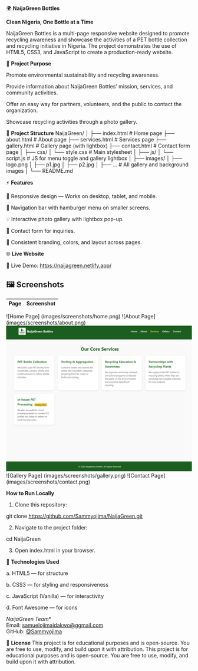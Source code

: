 🌍 **NaijaGreen Bottles**

**Clean Nigeria, One Bottle at a Time**

NaijaGreen Bottles is a multi-page responsive website designed to promote recycling awareness and showcase the activities of a PET bottle collection and recycling initiative in Nigeria. The project demonstrates the use of HTML5, CSS3, and JavaScript to create a production-ready website.

🎯 **Project Purpose**

Promote environmental sustainability and recycling awareness.

Provide information about NaijaGreen Bottles’ mission, services, and community activities.

Offer an easy way for partners, volunteers, and the public to contact the organization.

Showcase recycling activities through a photo gallery.

📁 **Project Structure**
NaijaGreen/
│
├── index.html          # Home page
├── about.html           # About page
├── services.html        # Services page
├── gallery.html         # Gallery page (with lightbox)
├── contact.html         # Contact form page
│
├── css/
│   └── style.css         # Main stylesheet
│
├── js/
│   └── script.js         # JS for menu toggle and gallery lightbox
│
├── images/
│   ├── logo.png
│   ├── p1.jpg
│   ├── p2.jpg
│   ├── ...               # All gallery and background images
│
└── README.md

⚡ **Features**

📱 Responsive design — Works on desktop, tablet, and mobile.

🧭 Navigation bar with hamburger menu on smaller screens.

💡 Interactive photo gallery with lightbox pop-up.

📩 Contact form for inquiries.

🎨 Consistent branding, colors, and layout across pages.

🌐 **Live Website**

🔗 Live Demo: https://naijagreen.netlify.app/

## 🖼️ Screenshots



| Page         | Screenshot |
|--------------|-------------|
![Home Page]    (images/screenshots/home.png)
![About Page]   (images/screenshots/about.png)
![Services Page](images/screenshots/services.png)
![Gallery Page] (images/screenshots/gallery.png)
![Contact Page] (images/screenshots/contact.png)


**How to Run Locally**

1. Clone this repository:

git clone https://github.com/Sammyojima/NaijaGreen.git


2. Navigate to the project folder:

cd NaijaGreen


3. Open index.html in your browser.

📌 **Technologies Used**

a. HTML5 — for structure

b. CSS3 — for styling and responsiveness

c. JavaScript (Vanilla) — for interactivity

d. Font Awesome — for icons

*NaijaGreen Team**  
Email: samuelojimaidakwo@ggmail.com  
GitHub: [@Sammyojima](https://github.com/Sammyojima)

📄 **License**
This project is for educational purposes and is open-source.
You are free to use, modify, and build upon it with attribution.
This project is for educational purposes and is open-source.
You are free to use, modify, and build upon it with attribution.
